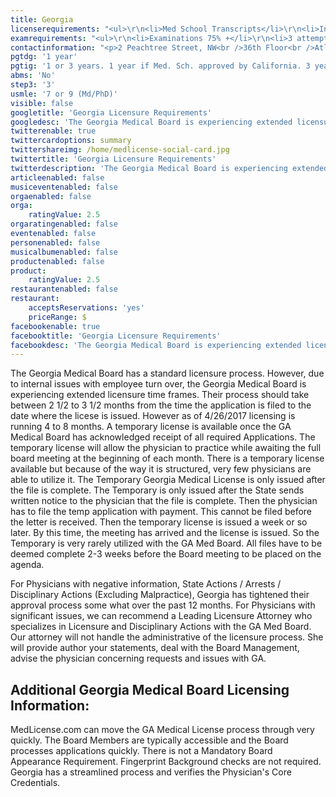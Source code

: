 ```yaml
---
title: Georgia
licenserequirements: "<ul>\r\n<li>Med School Transcripts</li>\r\n<li>Internship/Residency/Fellowship Forms</li>\r\n<li>All State Med Licenses</li>\r\n<li>All National Examination Scores (USMLE/FLEX/NBME)</li>\r\n<li>NPDB-HIPDB Report</li>\r\n<li>3 Physician References</li>\r\n<li>ECFMG Certification</li>\r\n</ul>"
examrequirements: "<ul>\r\n<li>Examinations 75% +</li>\r\n<li>3 attempt limit- USMLE Step 3</li>\r\n<li>7 year limit- USMLE, 9 year limit if Md/PhD</li>\r\n<li>1 year PGY for USA Grads</li>\r\n<li>1 year PGY for International Grads if Medical School is approved by the Medical Board of California</li>\r\n<li>3 years PGY for Internatioal Grads if Medical School is NOT APPROVED by the Medical Board of California</li>\r\n<li>State Exam Accepted if Pre-1975</li>\r\n<li>No SPEX Exam Requirement</li>\r\n</ul>"
contactinformation: "<p>2 Peachtree Street, NW<br />36th Floor<br />Atlanta, GA 30303<br />Phone: (404) 656-3913<br />Fax: (404) 656-9723</p>\r\n<p><a href=\"http://www.medicalboard.georgia.gov/\">www.medicalboard.georgia.gov</a></p>"
pgtdg: '1 year'
pgtig: '1 or 3 years. 1 year if Med. Sch. approved by California. 3 years if Med. Sch. not approved by California.'
abms: 'No'
step3: '3'
usmle: '7 or 9 (Md/PhD)'
visible: false
googletitle: 'Georgia Licensure Requirements'
googledesc: 'The Georgia Medical Board is experiencing extended licensure time frames, averaging 4 to 8 months. However, Georgia has a streamlined process and verifies the Physician''s Core Credentials. There is not a Mandatory Board Appearance Requirement. Fingerprint Background checks are not required.'
twitterenable: true
twittercardoptions: summary
twittershareimg: /home/medlicense-social-card.jpg
twittertitle: 'Georgia Licensure Requirements'
twitterdescription: 'The Georgia Medical Board is experiencing extended licensure time frames, averaging 4 to 8 months. However, Georgia has a streamlined process and verifies the Physician''s Core Credentials. There is not a Mandatory Board Appearance Requirement. Fingerprint Background checks are not required.'
articleenabled: false
musiceventenabled: false
orgaenabled: false
orga:
    ratingValue: 2.5
orgaratingenabled: false
eventenabled: false
personenabled: false
musicalbumenabled: false
productenabled: false
product:
    ratingValue: 2.5
restaurantenabled: false
restaurant:
    acceptsReservations: 'yes'
    priceRange: $
facebookenable: true
facebooktitle: 'Georgia Licensure Requirements'
facebookdesc: 'The Georgia Medical Board is experiencing extended licensure time frames, averaging 4 to 8 months. However, Georgia has a streamlined process and verifies the Physician''s Core Credentials. There is not a Mandatory Board Appearance Requirement. Fingerprint Background checks are not required.'
---
```


<p>The Georgia Medical Board has a standard licensure process. However, due to internal issues with employee turn over, the Georgia Medical Board is experiencing extended licensure time frames. Their process should take between 2 1/2 to 3 1/2 months from the time the application is filed to the date where the licese is issued. However as of 4/26/2017 licensing is running 4 to 8 months. A temporary license is available once the GA Medical Board has acknowledged receipt of all required Applications. The temporary license will allow the physician to practice while awaiting the full board meeting at the beginning of each month. There is a temporary license available but because of the way it is structured, very few physicians are able to utilize it. The Temporary Georgia Medical License is only issued after the file is complete. The Temporary is only issued after the State sends written notice to the physician that the file is complete. Then the physician has to file the temp application with payment. This cannot be filed before the letter is received. Then the temporary license is issued a week or so later. By this time, the meeting has arrived and the license is issued. So the Temporary is very rarely utilized with the GA Med Board. All files have to be deemed complete 2-3 weeks before the Board meeting to be placed on the agenda.</p>
<p>For Physicians with negative information, State Actions / Arrests / Disciplinary Actions (Excluding Malpractice), Georgia has tightened their approval process some what over the past 12 months. For Physicians with significant issues, we can recommend a Leading Licensure Attorney who specializes in Licensure and Disciplinary Actions with the GA Med Board. Our attorney will not handle the administrative of the licensure process. She will provide author your statements, deal with the Board Management, advise the physician concerning requests and issues with GA.</p>
<h2 id="mcetoc_1cdq8421l0">Additional Georgia Medical Board Licensing Information:</h2>
<p>MedLicense.com can move the GA Medical License process through very quickly. The Board Members are typically accessible and the Board processes applications quickly. There is not a Mandatory Board Appearance Requirement. Fingerprint Background checks are not required. Georgia has a streamlined process and verifies the Physician's Core Credentials.</p>